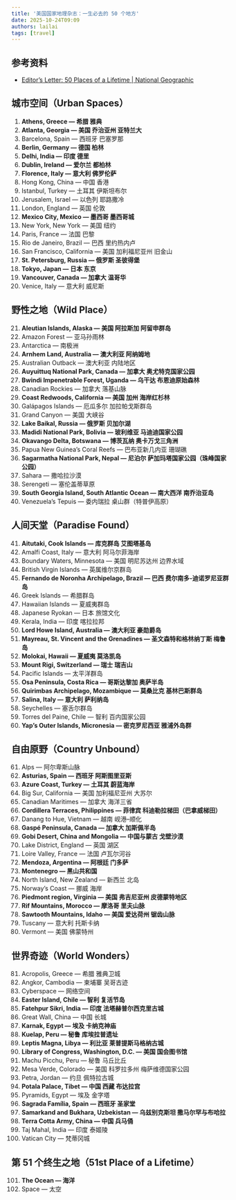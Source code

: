 ```yaml
---
title: '美国国家地理杂志：一生必去的 50 个地方'
date: 2025-10-24T09:09
authors: lailai
tags: [travel]
---
```


<!-- truncate -->

## 参考资料

- [Editor’s Letter: 50 Places of a Lifetime | National Geographic](https://www.nationalgeographic.com/travel/article/50_places_of_a_lifetime_1)

## 城市空间（Urban Spaces）

1. **Athens, Greece — 希腊 雅典**
2. **Atlanta, Georgia — 美国 乔治亚州 亚特兰大**
3. Barcelona, Spain — 西班牙 巴塞罗那
4. **Berlin, Germany — 德国 柏林**
5. **Delhi, India — 印度 德里**
6. **Dublin, Ireland — 爱尔兰 都柏林**
7. **Florence, Italy — 意大利 佛罗伦萨**
8. Hong Kong, China — 中国 香港
9. Istanbul, Turkey — 土耳其 伊斯坦布尔
10. Jerusalem, Israel — 以色列 耶路撒冷
11. London, England — 英国 伦敦
12. **Mexico City, Mexico — 墨西哥 墨西哥城**
13. New York, New York — 美国 纽约
14. Paris, France — 法国 巴黎
15. Rio de Janeiro, Brazil — 巴西 里约热内卢
16. San Francisco, California — 美国 加利福尼亚州 旧金山
17. **St. Petersburg, Russia — 俄罗斯 圣彼得堡**
18. **Tokyo, Japan — 日本 东京**
19. **Vancouver, Canada — 加拿大 温哥华**
20. Venice, Italy — 意大利 威尼斯

## 野性之地（Wild Place）

21. **Aleutian Islands, Alaska — 美国 阿拉斯加 阿留申群岛**
22. Amazon Forest — 亚马孙雨林
23. Antarctica — 南极洲
24. **Arnhem Land, Australia — 澳大利亚 阿纳姆地**
25. Australian Outback — 澳大利亚 内陆地区
26. **Auyuittuq National Park, Canada — 加拿大 奥尤特克国家公园**
27. **Bwindi Impenetrable Forest, Uganda — 乌干达 布恩迪原始森林**
28. Canadian Rockies — 加拿大 落基山脉
29. **Coast Redwoods, California — 美国 加州 海岸红杉林**
30. Galápagos Islands — 厄瓜多尔 加拉帕戈斯群岛
31. Grand Canyon — 美国 大峡谷
32. **Lake Baikal, Russia — 俄罗斯 贝加尔湖**
33. **Madidi National Park, Bolivia — 玻利维亚 马迪迪国家公园**
34. **Okavango Delta, Botswana — 博茨瓦纳 奥卡万戈三角洲**
35. Papua New Guinea’s Coral Reefs — 巴布亚新几内亚 珊瑚礁
36. **Sagarmatha National Park, Nepal — 尼泊尔 萨加玛塔国家公园（珠峰国家公园）**
37. Sahara — 撒哈拉沙漠
38. Serengeti — 塞伦盖蒂草原
39. **South Georgia Island, South Atlantic Ocean — 南大西洋 南乔治亚岛**
40. Venezuela’s Tepuis — 委内瑞拉 桌山群（特普伊高原）

## 人间天堂（Paradise Found）

41. **Aitutaki, Cook Islands — 库克群岛 艾图塔基岛**
42. Amalfi Coast, Italy — 意大利 阿马尔菲海岸
43. Boundary Waters, Minnesota — 美国 明尼苏达州 边界水域
44. British Virgin Islands — 英属维尔京群岛
45. **Fernando de Noronha Archipelago, Brazil — 巴西 费尔南多-迪诺罗尼亚群岛**
46. Greek Islands — 希腊群岛
47. Hawaiian Islands — 夏威夷群岛
48. Japanese Ryokan — 日本 旅馆文化
49. Kerala, India — 印度 喀拉拉邦
50. **Lord Howe Island, Australia — 澳大利亚 豪勋爵岛**
51. **Mayreau, St. Vincent and the Grenadines — 圣文森特和格林纳丁斯 梅鲁岛**
52. **Molokai, Hawaii — 夏威夷 莫洛凯岛**
53. **Mount Rigi, Switzerland — 瑞士 瑞吉山**
54. Pacific Islands — 太平洋群岛
55. **Osa Peninsula, Costa Rica — 哥斯达黎加 奥萨半岛**
56. **Quirimbas Archipelago, Mozambique — 莫桑比克 基林巴斯群岛**
57. **Salina, Italy — 意大利 萨利纳岛**
58. Seychelles — 塞舌尔群岛
59. Torres del Paine, Chile — 智利 百内国家公园
60. **Yap’s Outer Islands, Micronesia — 密克罗尼西亚 雅浦外岛群**

## 自由原野（Country Unbound）

61. Alps — 阿尔卑斯山脉
62. **Asturias, Spain — 西班牙 阿斯图里亚斯**
63. **Azure Coast, Turkey — 土耳其 蔚蓝海岸**
64. Big Sur, California — 美国 加利福尼亚州 大苏尔
65. Canadian Maritimes — 加拿大 海洋三省
66. **Cordillera Terraces, Philippines — 菲律宾 科迪勒拉梯田（巴拿威梯田）**
67. Danang to Hue, Vietnam — 越南 岘港–顺化
68. **Gaspé Peninsula, Canada — 加拿大 加斯佩半岛**
69. **Gobi Desert, China and Mongolia — 中国与蒙古 戈壁沙漠**
70. Lake District, England — 英国 湖区
71. Loire Valley, France — 法国 卢瓦尔河谷
72. **Mendoza, Argentina — 阿根廷 门多萨**
73. **Montenegro — 黑山共和国**
74. North Island, New Zealand — 新西兰 北岛
75. Norway’s Coast — 挪威 海岸
76. **Piedmont region, Virginia — 美国 弗吉尼亚州 皮德蒙特地区**
77. **Rif Mountains, Morocco — 摩洛哥 里夫山脉**
78. **Sawtooth Mountains, Idaho — 美国 爱达荷州 锯齿山脉**
79. Tuscany — 意大利 托斯卡纳
80. Vermont — 美国 佛蒙特州

## 世界奇迹（World Wonders）

81. Acropolis, Greece — 希腊 雅典卫城
82. Angkor, Cambodia — 柬埔寨 吴哥古迹
83. Cyberspace — 网络空间
84. **Easter Island, Chile — 智利 复活节岛**
85. **Fatehpur Sikri, India — 印度 法塔赫普尔西克里古城**
86. Great Wall, China — 中国 长城
87. **Karnak, Egypt — 埃及 卡纳克神庙**
88. **Kuelap, Peru — 秘鲁 库埃拉普遗址**
89. **Leptis Magna, Libya — 利比亚 莱普提斯马格纳古城**
90. **Library of Congress, Washington, D.C. — 美国 国会图书馆**
91. Machu Picchu, Peru — 秘鲁 马丘比丘
92. Mesa Verde, Colorado — 美国 科罗拉多州 梅萨维德国家公园
93. Petra, Jordan — 约旦 佩特拉古城
94. **Potala Palace, Tibet — 中国 西藏 布达拉宫**
95. Pyramids, Egypt — 埃及 金字塔
96. **Sagrada Família, Spain — 西班牙 圣家堂**
97. **Samarkand and Bukhara, Uzbekistan — 乌兹别克斯坦 撒马尔罕与布哈拉**
98. **Terra Cotta Army, China — 中国 兵马俑**
99. Taj Mahal, India — 印度 泰姬陵
100. Vatican City — 梵蒂冈城

## 第 51 个终生之地（51st Place of a Lifetime）

101. **The Ocean — 海洋**
102. Space — 太空
